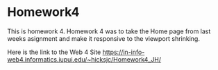 # Homework4
 This is homework 4. Homework 4 was to take the Home page from last weeks asignment and make it responsive to the viewport shrinking.

 Here is the link to the Web 4 Site https://in-info-web4.informatics.iupui.edu/~hicksjc/Homework4_JH/ 
